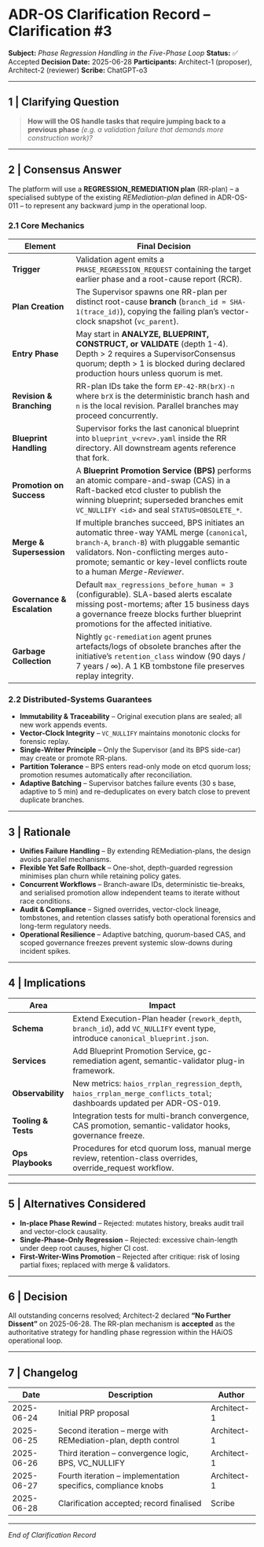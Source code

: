 # ADR-OS Clarification Record – Clarification #3

**Subject:** *Phase Regression Handling in the Five-Phase Loop*
**Status:** ✅ Accepted
**Decision Date:** 2025-06-28
**Participants:** Architect-1 (proposer), Architect-2 (reviewer)
**Scribe:** ChatGPT-o3

---

## 1  |  Clarifying Question

> **How will the OS handle tasks that require jumping back to a previous phase**
> *(e.g. a validation failure that demands more construction work)?*

---

## 2  |  Consensus Answer

The platform will use a **REGRESSION_REMEDIATION plan** (RR-plan) – a specialised subtype of the existing *REMediation-plan* defined in ADR-OS-011 – to represent any backward jump in the operational loop.

### 2.1 Core Mechanics

| Element                     | Final Decision                                                                                                                                                                                                                                                  |
| --------------------------- | ----------------------------------------------------------------------------------------------------------------------------------------------------------------------------------------------------------------------------------------------- |
| **Trigger**                 | Validation agent emits a `PHASE_REGRESSION_REQUEST` containing the target earlier phase and a root-cause report (RCR).                                                                                                                                          |
| **Plan Creation**           | The Supervisor spawns one RR-plan per distinct root-cause **branch** (`branch_id = SHA-1(trace_id)`), copying the failing plan’s vector-clock snapshot (`vc_parent`).                                                                                           |
| **Entry Phase**             | May start in **ANALYZE, BLUEPRINT, CONSTRUCT, or VALIDATE** (depth 1-4). Depth > 2 requires a SupervisorConsensus quorum; depth > 1 is blocked during declared production hours unless quorum is met.                                                           |
| **Revision & Branching**    | RR-plan IDs take the form `EP-42-RR(brX)-n` where `brX` is the deterministic branch hash and `n` is the local revision. Parallel branches may proceed concurrently.                                                                                             |
| **Blueprint Handling**      | Supervisor forks the last canonical blueprint into `blueprint_v<rev>.yaml` inside the RR directory. All downstream agents reference that fork.                                                                                                                  |
| **Promotion on Success**    | A **Blueprint Promotion Service (BPS)** performs an atomic compare-and-swap (CAS) in a Raft-backed etcd cluster to publish the winning blueprint; superseded branches emit `VC_NULLIFY <id>` and seal `STATUS=OBSOLETE_*`.                                      |
| **Merge & Supersession**    | If multiple branches succeed, BPS initiates an automatic three-way YAML merge (`canonical`, `branch-A`, `branch-B`) with pluggable semantic validators. Non-conflicting merges auto-promote; semantic or key-level conflicts route to a human *Merge-Reviewer*. |
| **Governance & Escalation** | Default `max_regressions_before_human = 3` (configurable). SLA-based alerts escalate missing post-mortems; after 15 business days a governance freeze blocks further blueprint promotions for the affected initiative.                                          |
| **Garbage Collection**      | Nightly `gc-remediation` agent prunes artefacts/logs of obsolete branches after the initiative’s `retention_class` window (90 days / 7 years / ∞). A 1 KB tombstone file preserves replay integrity.                                                            |

### 2.2 Distributed-Systems Guarantees

* **Immutability & Traceability** – Original execution plans are sealed; all new work appends events.
* **Vector-Clock Integrity** – `VC_NULLIFY` maintains monotonic clocks for forensic replay.
* **Single-Writer Principle** – Only the Supervisor (and its BPS side-car) may create or promote RR-plans.
* **Partition Tolerance** – BPS enters read-only mode on etcd quorum loss; promotion resumes automatically after reconciliation.
* **Adaptive Batching** – Supervisor batches failure events (30 s base, adaptive to 5 min) and re-deduplicates on every batch close to prevent duplicate branches.

---

## 3  |  Rationale

* **Unifies Failure Handling** – By extending REMediation-plans, the design avoids parallel mechanisms.
* **Flexible Yet Safe Rollback** – One-shot, depth-guarded regression minimises plan churn while retaining policy gates.
* **Concurrent Workflows** – Branch-aware IDs, deterministic tie-breaks, and serialised promotion allow independent teams to iterate without race conditions.
* **Audit & Compliance** – Signed overrides, vector-clock lineage, tombstones, and retention classes satisfy both operational forensics and long-term regulatory needs.
* **Operational Resilience** – Adaptive batching, quorum-based CAS, and scoped governance freezes prevent systemic slow-downs during incident spikes.

---

## 4  |  Implications

| Area                | Impact                                                                                                                         |
| ------------------- | ------------------------------------------------------------------------------------------------------------------------------ |
| **Schema**          | Extend Execution-Plan header (`rework_depth`, `branch_id`), add `VC_NULLIFY` event type, introduce `canonical_blueprint.json`. |
| **Services**        | Add Blueprint Promotion Service, gc-remediation agent, semantic-validator plug-in framework.                                   |
| **Observability**   | New metrics: `haios_rrplan_regression_depth`, `haios_rrplan_merge_conflicts_total`; dashboards updated per ADR-OS-019.         |
| **Tooling & Tests** | Integration tests for multi-branch convergence, CAS promotion, semantic-validator hooks, governance freeze.                    |
| **Ops Playbooks**   | Procedures for etcd quorum loss, manual merge review, retention-class overrides, override_request workflow.                   |

---

## 5  |  Alternatives Considered

* **In-place Phase Rewind** – Rejected: mutates history, breaks audit trail and vector-clock causality.
* **Single-Phase-Only Regression** – Rejected: excessive chain-length under deep root causes, higher CI cost.
* **First-Writer-Wins Promotion** – Rejected after critique: risk of losing partial fixes; replaced with merge & validators.

---

## 6  |  Decision

All outstanding concerns resolved; Architect-2 declared **“No Further Dissent”** on 2025-06-28.
The RR-plan mechanism is **accepted** as the authoritative strategy for handling phase regression within the HAiOS operational loop.

---

## 7  |  Changelog

| Date       | Description                                                   | Author      |
| ---------- | ------------------------------------------------------------- | ----------- |
| 2025-06-24 | Initial PRP proposal                                          | Architect-1 |
| 2025-06-25 | Second iteration – merge with REMediation-plan, depth control | Architect-1 |
| 2025-06-26 | Third iteration – convergence logic, BPS, VC_NULLIFY         | Architect-1 |
| 2025-06-27 | Fourth iteration – implementation specifics, compliance knobs | Architect-1 |
| 2025-06-28 | Clarification accepted; record finalised                      | Scribe      |

---

*End of Clarification Record*